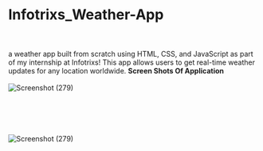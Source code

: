 # Infotrixs_Weather-App


<br><br>
a weather app built from scratch using HTML, CSS, and JavaScript as part of my internship at Infotrixs! This app allows users
to get real-time weather updates for any location worldwide.
**Screen Shots Of Application** <br><br>
![Screenshot (279)](https://github.com/Pavanjangle/Infotrixs_Weather-App/blob/main/weather%20app%20ss.png?raw=true)
<br><br>
<br><br>
<br><br>
![Screenshot (279)](https://github.com/Pavanjangle/Infotrixs_Weather-App/blob/main/weather%20app%20ss.png?raw=true)
<br><br>
<br><br>
